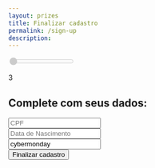 ```yaml
---
layout: prizes
title: Finalizar cadastro
permalink: /sign-up
description:
---
```


<section class="w-full">
  <div class="slidecontainer w-1/3 mx-auto mb-4">
    <input type="range" value="1" min="1" max="3" step="1" disabled class="slider" list="tickmarks">
    <div id="tickmarks">
      <p></p>
      <p></p>
      <p class="selected">3</p>
    </div>
  </div>
  <h1 class="flex justify-center text-xl text-yellow-300 mb-6">
    Complete com seus dados:
  </h1>
  <div>
    <div class="mb-3 flex justify-center">
      <input required placeholder="CPF" name="profilesname" type="text" id="name" class="shadow appearance-none border rounded-xl py-2 px-3 border-yellow-300 leading-tight focus:outline-none focus:shadow-outline bg-white text-black focus:outline-none focus:ring-2 focus:ring-gray-400 focus:border-transparent"/>
    </div>
    <div class="mb-4 flex justify-center">
      <input required placeholder="Data de Nascimento" name="profilesemail" type="email" id="email" class="shadow appearance-none border rounded-xl py-2 px-3 border-yellow-300 leading-tight focus:outline-none focus:shadow-outline bg-white text-black focus:outline-none focus:ring-2 focus:ring-gray-400 focus:border-transparent"/>
    </div>
    <div class="hidden">
      <input type="required" name="profilessource" value="cybermonday" />
    </div>
    <div class="flex justify-center">
      <button type="submit" class="bg-yellow-300 border border-transparent hover:bg-dark-red hover:text-white text-black rounded-xl py-2 mt-4 w-60">Finalizar cadastro</button>
    </div>
  </div>
</section>
